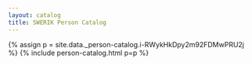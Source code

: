```yaml
---
layout: catalog
title: SWERIK Person Catalog
---
```

{% assign p = site.data._person-catalog.i-RWykHkDpy2m92FDMwPRU2j %}
{% include person-catalog.html p=p %}

